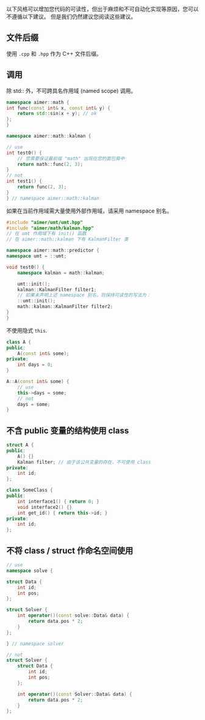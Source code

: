 以下风格可以增加您代码的可读性，但出于麻烦和不可自动化实现等原因，您可以不遵循以下建议。
但是我们仍然建议您阅读这些建议。

## 文件后缀

使用 `.cpp` 和 `.hpp` 作为 C++ 文件后缀。


## 调用

除 std:: 外，不可跨具名作用域 (named scope) 调用。

```cpp
namespace aimer::math {
int func(const int& x, const int& y) {  
    return std::sin(x + y); // ok
};
}

namespace aimer::math::kalman {

// use
int test0() {
    // 您需要保证最前缀 "math" 出现在您的面包屑中
    return math::func(2, 3);
}
// not
int test1() {
    return func(2, 3);
}
} // namespace aimer::math::kalman
```

如果在当前作用域需大量使用外部作用域，请采用 namespace 别名。

```cpp
#include "aimer/umt/umt.hpp"
#include "aimer/math/kalman.hpp"
// 在 umt 作用域下有 init() 函数
// 在 aimer::math::kalman 下有 KalmanFilter 类

namespace aimer::math::predictor {
namespace umt = ::umt;

void test0() {
    namespace kalman = math::kalman;

    umt::init();
    kalman::KalmanFilter filter1;
    // 如果未声明上述 namespace 别名，则保持可读性的写法为：
    ::umt::init();
    math::kalman::KalmanFilter filter2;
}
}
```

不使用隐式 `this`.

```cpp
class A {
public:
    A(const int& some);
private: 
    int days = 0;
}

A::A(const int& some) {
    // use
    this->days = some;
    // not
    days = some;
}
```

## 不含 public 变量的结构使用 class

```cpp
struct A {
public:
    A() {}
    Kalman filter; // 由于该公共变量的存在，不可使用 class
private:
    int id;
};

class SomeClass {
public:
    int interface1() { return 0; }
    void interface2() {}
    int get_id() { return this->id; }
private:
    int id;
};
```

## 不将 class / struct 作命名空间使用

```cpp
// use
namespace solve {

struct Data {
    int id;
    int pos;
};

struct Solver {
    int operator()(const solve::Data& data) {
        return data.pos * 2;
    }
};

} // namespace solver

// not
struct Solver {
    struct Data {
        int id;
        int pos;
    };

    int operator()(const Solver::Data& data) {
        return data.pos * 2;
    }
};
```
